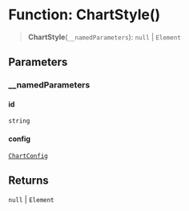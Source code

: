 # Function: ChartStyle()

> **ChartStyle**(`__namedParameters`): `null` \| `Element`

## Parameters

### \_\_namedParameters

#### id

`string`

#### config

[`ChartConfig`](../type-aliases/ChartConfig.md)

## Returns

`null` \| `Element`
